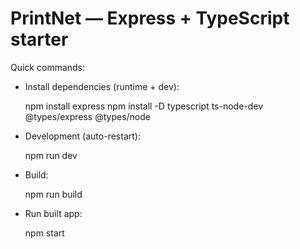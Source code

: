 # PrintNet — Express + TypeScript starter

Quick commands:

- Install dependencies (runtime + dev):

  npm install express
  npm install -D typescript ts-node-dev @types/express @types/node

- Development (auto-restart):

  npm run dev

- Build:

  npm run build

- Run built app:

  npm start
